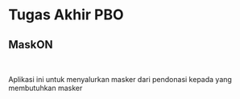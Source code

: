 <h1>Tugas Akhir PBO</h1>
<h2>MaskON</h2>
<p>&nbsp;</p>
<p>Aplikasi ini untuk menyalurkan masker dari pendonasi kepada yang membutuhkan masker</p>
